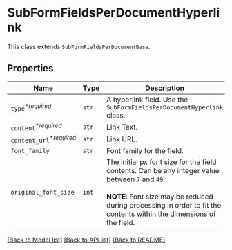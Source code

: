 # SubFormFieldsPerDocumentHyperlink

This class extends `SubFormFieldsPerDocumentBase`.

## Properties

| Name | Type | Description | Notes |
| ---- | ---- | ----------- | ----- |
| `type`<sup>*_required_</sup> | ```str``` |  A hyperlink field. Use the `SubFormFieldsPerDocumentHyperlink` class.  |  [default to "hyperlink"] |
| `content`<sup>*_required_</sup> | ```str``` |  Link Text.  |  |
| `content_url`<sup>*_required_</sup> | ```str``` |  Link URL.  |  |
| `font_family` | ```str``` |  Font family for the field.  |  |
| `original_font_size` | ```int``` |  The initial px font size for the field contents. Can be any integer value between `7` and `49`. <br><br>**NOTE**: Font size may be reduced during processing in order to fit the contents within the dimensions of the field.  |  |


[[Back to Model list]](../README.md#documentation-for-models) [[Back to API list]](../README.md#documentation-for-api-endpoints) [[Back to README]](../README.md)



